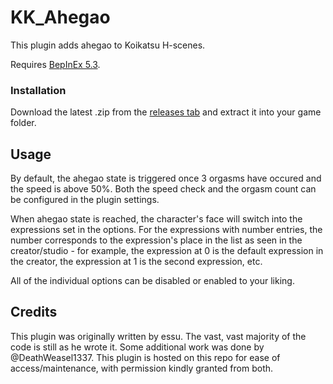 # KK_Ahegao
This plugin adds ahegao to Koikatsu H-scenes.

Requires [BepInEx 5.3](https://github.com/BepInEx/BepInEx/releases).

### Installation
Download the latest .zip from the [releases tab](https://github.com/Kokaiinum/KK_Ahegao/releases) and extract it into your game folder.

## Usage
By default, the ahegao state is triggered once 3 orgasms have occured and the speed is above 50%. Both the speed check and the orgasm count can be configured in the plugin settings.

When ahegao state is reached, the character's face will switch into the expressions set in the options.
For the expressions with number entries, the number corresponds to the expression's place in the list as seen in the creator/studio - for example, the expression at 0 is the default expression in the creator, the expression at 1 is the second expression, etc.

All of the individual options can be disabled or enabled to your liking.

## Credits
This plugin was originally written by essu. The vast, vast majority of the code is still as he wrote it. Some additional work was done by @DeathWeasel1337. This plugin is hosted on this repo for ease of access/maintenance, with permission kindly granted from both.
